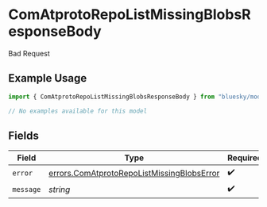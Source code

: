 # ComAtprotoRepoListMissingBlobsResponseBody

Bad Request

## Example Usage

```typescript
import { ComAtprotoRepoListMissingBlobsResponseBody } from "bluesky/models/errors";

// No examples available for this model
```

## Fields

| Field                                                                                                    | Type                                                                                                     | Required                                                                                                 | Description                                                                                              |
| -------------------------------------------------------------------------------------------------------- | -------------------------------------------------------------------------------------------------------- | -------------------------------------------------------------------------------------------------------- | -------------------------------------------------------------------------------------------------------- |
| `error`                                                                                                  | [errors.ComAtprotoRepoListMissingBlobsError](../../models/errors/comatprotorepolistmissingblobserror.md) | :heavy_check_mark:                                                                                       | N/A                                                                                                      |
| `message`                                                                                                | *string*                                                                                                 | :heavy_check_mark:                                                                                       | N/A                                                                                                      |
